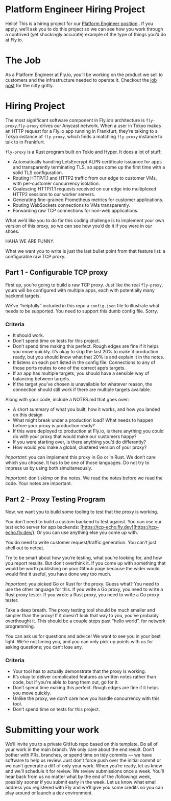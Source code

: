 
# Platform Engineer Hiring Project
Hello! This is a hiring project for our  [Platform Engineer position](https://fly.io/jobs/platform-product-engineer/) . If you apply, we’ll ask you to do this project so we can see how you work through a contrived (yet shockingly accurate) example of the type of things you’d do at Fly.io.

# The Job
As a Platform Engineer at Fly.io, you’ll be working on the product we sell to customers and the infrastructure needed to operate it. Checkout the  [job post](https://fly.io/jobs/platform-product-engineer/)  for the nitty gritty.

# Hiring Project
The most significant software component in Fly.io’s architecture is `fly-proxy`.`fly-proxy` drives our Anycast network. When a user in Tokyo makes an HTTP request for a Fly.io app running in Frankfurt, they’re talking to a Tokyo instance of `fly-proxy`, which finds a matching `fly-proxy` instance to talk to in Frankfurt. 

`fly-proxy` is a Rust program built on Tokio and Hyper. It does a lot of stuff:
* Automatically handling LetsEncrypt ALPN certificate issuance for apps and transparently terminating TLS, so apps come up the first time with a solid TLS configuration.
* Routing HTTP/1.1 and HTTP2 traffic from our edge to customer VMs, with per-customer concurrency isolation.
* Coalescing HTTP/1.1 requests received on our edge into multiplexed HTTP2 sessions to our worker servers.
* Generating fine-grained Prometheus metrics for customer applications.
* Routing WebSockets connections to VMs transparently.
* Forwarding raw TCP connections for non-web applications.

What we’d like you to do for this coding challenge is to implement your own version of this proxy, so we can see how you’d do it if you were in our shoes.

HAHA WE ARE FUNNY.

What we want you to write is just the last bullet point from that feature list: a configurable raw TCP proxy.

## Part 1 - Configurable TCP proxy
First up, you’re going to build a raw TCP proxy. Just like the real `fly-proxy`, yours will be configured with multiple apps, each with potentially many backend targets.

We’ve “helpfully” included in this repo a `config.json` file to illustrate what needs to be supported. You need to support this dumb config file. Sorry.

### Criteria
* It should work.
* Don’t spend time on tests for this project.
* Don’t spend time making this perfect. Rough edges are fine if it helps you move quickly. It’s okay to skip the last 20% to make it production ready, but you should know what that 20% is and explain it in the notes.
* It listens on each port listed in the config file. Connections to any of those ports routes to one of the correct app’s targets.
* If an app has multiple targets, you should have a sensible way of balancing between targets.
* If the target you’ve chosen is unavailable for whatever reason, the connection should still work if there are multiple targets available.

Along with your code, include a NOTES.md that goes over:
* A short summary of what you built, how it works, and how you landed on this design
* What might break under a production load? What needs to happen before your proxy is production ready?
* If this were deployed to production at Fly.io, is there anything you could do with your proxy that would make our customers happy?
* If you were starting over, is there anything you’d do differently?
* How would you make a global, clustered version of your proxy?

*Important*: you can implement this proxy in Go or in Rust. We don’t care which you choose. It has to be one of those languages. Do not try to impress us by using both simultaneously. 

*Important*: don’t skimp on the notes. We read the notes before we read the code. Your notes are important. 

## Part 2 - Proxy Testing Program
Now, we want you to build some tooling to test that the proxy is working. 

You don’t need to build a custom backend to test against. You can use our test echo server for app backends:  [https://tcp-echo.fly.dev](https://tcp-echo.fly.dev/). Or you can use anything else you come up with.

You do need to write customer request/traffic generation. You can’t just shell out to netcat. 

Try to be smart about how you’re testing, what you’re looking for, and how you report results. But don’t overthink it. If you come up with something that would be worth publishing on your Github page because the wider would would find it useful, you have done way too much. 

*Important*: you picked Go or Rust for the proxy. Guess what? You need to use the other language for this. If you write a Go proxy, you need to write a Rust proxy tester. If you wrote a Rust proxy, you need to write a Go proxy tester. 

Take a deep breath. The proxy testing tool should be much smaller and simpler than the proxy! If it doesn’t look that way to you, you’ve probably overthought it. This should be a couple steps past “hello world”, for network programming. 

You can ask us for questions and advice! We want to see you in your best light. We’re not timing you, and you can only pick up points with us for asking questions; you can’t lose any.

### Criteria
* Your tool has to actually demonstrate that the proxy is working.
* It’s okay to deliver complicated features as written notes rather than code, but if you’re able to bang them out, go for it.
* Don’t spend time making this perfect. Rough edges are fine if it helps you move quickly.
* Unlike the proxy, we don’t care how you handle concurrency with this tool.
* Don’t spend time on tests for this project.

# Submitting your work
We’ll invite you to a private GitHub repo based on this template. Do all of your work in the main branch. We only care about the end result. Don’t bother with PRs, branches, or spend time on tidy commits — we have software to help us review. Just don’t force push over the initial commit or we can’t generate a diff of only your work. When you’re ready, let us know and we’ll schedule it for review. We review submissions once a week. You’ll hear back from us no matter what by the end of the /following/ week, possibly sooner if you submit early in the week.
Let us know what email address you registered with Fly and we’ll give you some credits so you can play around or launch a dev environment.

